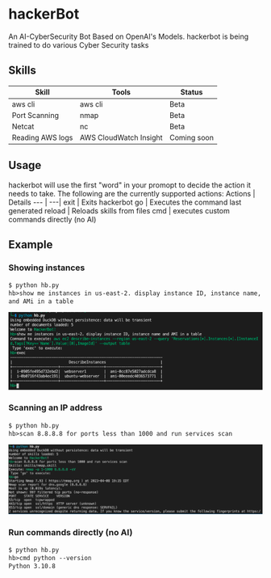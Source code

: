 # hackerBot
An AI-CyberSecurity Bot Based on OpenAI's Models. hackerbot is being trained to do various Cyber Security tasks

## Skills
Skill | Tools | Status |
--- | --- | ---
aws cli | aws cli | Beta
Port Scanning | nmap | Beta
Netcat | nc | Beta
Reading AWS logs | AWS CloudWatch Insight | Coming soon

## Usage
hackerbot will use the first "word" in your promopt to decide the action it needs to take. The following are the currently supported actions:
Actions | Details
--- | ---|
exit | Exits hackerbot 
go | Executes the command last generated
reload | Reloads skills from files
cmd | executes custom commands directly (no AI)

## Example

### Showing instances

```
$ python hb.py
hb>show me instances in us-east-2. display instance ID, instance name, and AMi in a table
```

![alt text](images/describe-instances.png?raw=true)

### Scanning an IP address

```
$ python hb.py
hb>scan 8.8.8.8 for ports less than 1000 and run services scan
```

![alt text](images/port-scan-screenshot.png?raw=true)


### Run commands directly (no AI)

```
$ python hb.py
hb>cmd python --version
Python 3.10.8
```

